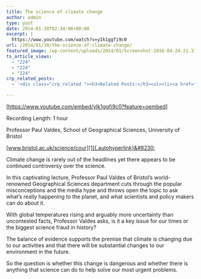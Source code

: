 ```yaml
---
title: The science of climate change
author: admin
type: post
date: 2014-01-30T02:34:06+00:00
excerpt: |
  https://www.youtube.com/watch?v=yIk1ggfi9c0
url: /2014/01/30/the-science-of-climate-change/
featured_image: /wp-content/uploads/2014/01/Screenshot-2016-04-24-21.31.46-1.png
ts_article_views:
  - "224"
  - "224"
  - "224"
crp_related_posts:
  - '<div class="crp_related "><h3>Related Posts:</h3><ul><li><a href="https://scdhub.org/2017/12/25/wastewater-treatment-and-biosolids-management/"    ><img src="https://scdhub.org/wp-content/uploads/2017/12/wastewater-treatment-and-biosoli-150x150.jpg" alt="Wastewater treatment and Biosolids management" title="Wastewater treatment and Biosolids management" width="150" height="150" class="crp_thumb crp_featured" /><span class="crp_title">Wastewater treatment and Biosolids management</span></a></li><li><a href="https://scdhub.org/2018/01/06/household-and-neighborhood-sanitation-infrastructures-excreta-wastewater-disposal-in-developing-countries/"    ><img src="https://scdhub.org/wp-content/plugins/contextual-related-posts/default.png" alt="Household and neighborhood Sanitation Infrastructures: Excreta, wastewater disposal in developing countries" title="Household and neighborhood Sanitation Infrastructures: Excreta, wastewater disposal in developing countries" width="150" height="150" class="crp_thumb crp_default" /><span class="crp_title">Household and neighborhood Sanitation&hellip;</span></a></li><li><a href="https://scdhub.org/2017/12/29/walking-in-sabinas-shoes-world-vision/"    ><img src="https://scdhub.org/wp-content/uploads/2017/12/walking-in-sabinas-shoes-world-v-150x150.jpg" alt="Walking in Sabinas Shoes &#8211; World Vision" title="Walking in Sabinas Shoes &#8211; World Vision" width="150" height="150" class="crp_thumb crp_featured" /><span class="crp_title">Walking in Sabinas Shoes &#8211; World Vision</span></a></li><li><a href="https://scdhub.org/2017/07/28/8006/"    ><img src="https://scdhub.org/wp-content/uploads/2017/07/hqdefault-150x150.jpg" alt="Music" title="Music" width="150" height="150" class="crp_thumb crp_featured" /><span class="crp_title">Music</span></a></li><li><a href="https://scdhub.org/2017/06/03/qualifying-a-consultant/"    ><img src="https://scdhub.org/wp-content/uploads/2017/06/360-91-panel-150x150.jpg" alt="Qualifying a Project Consultant" title="Qualifying a Project Consultant" width="150" height="150" class="crp_thumb crp_featured" /><span class="crp_title">Qualifying a Project Consultant</span></a></li><li><a href="https://scdhub.org/education/public-health/"    ><img src="https://scdhub.org/wp-content/plugins/contextual-related-posts/default.png" alt="Public Health" title="Public Health" width="150" height="150" class="crp_thumb crp_default" /><span class="crp_title">Public Health</span></a></li></ul><div class="crp_clear"></div></div>'

---
```

[https://www.youtube.com/embed/yIk1ggfi9c0?feature=oembed] 

Recording Length: 1 hour

Professor Paul Valdes, School of Geographical Sciences, University of Bristol
  
[www.bristol.ac.uk/science/cour][1]{.autohyperlink}&#8230;

Climate change is rarely out of the headlines yet there appears to be continued controversy over the science.

In this captivating lecture, Professor Paul Valdes of Bristol&#8217;s world-renowned Geographical Sciences department cuts through the popular misconceptions and the media hype and throws open the topic to ask what&#8217;s really happening to the planet, and what scientists and policy makers can do about it.

With global temperatures rising and arguably more uncertainty than uncontested facts, Professor Valdes asks, is it a key issue for our times or the biggest science fraud in history?

The balance of evidence supports the premise that climate is changing due to our activities and that there will be substantial changes to our environment in the future.

So the question is whether this change is dangerous and whether there is anything that science can do to help solve our most urgent problems.

 [1]: http://www.bristol.ac.uk/science/cour